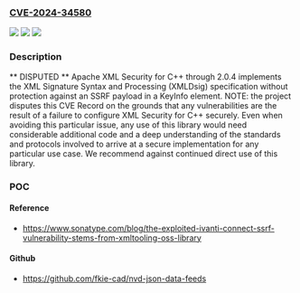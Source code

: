### [CVE-2024-34580](https://cve.mitre.org/cgi-bin/cvename.cgi?name=CVE-2024-34580)
![](https://img.shields.io/static/v1?label=Product&message=n%2Fa&color=blue)
![](https://img.shields.io/static/v1?label=Version&message=n%2Fa&color=blue)
![](https://img.shields.io/static/v1?label=Vulnerability&message=n%2Fa&color=brighgreen)

### Description

** DISPUTED ** Apache XML Security for C++ through 2.0.4 implements the XML Signature Syntax and Processing (XMLDsig) specification without protection against an SSRF payload in a KeyInfo element. NOTE: the project disputes this CVE Record on the grounds that any vulnerabilities are the result of a failure to configure XML Security for C++ securely. Even when avoiding this particular issue, any use of this library would need considerable additional code and a deep understanding of the standards and protocols involved to arrive at a secure implementation for any particular use case. We recommend against continued direct use of this library.

### POC

#### Reference
- https://www.sonatype.com/blog/the-exploited-ivanti-connect-ssrf-vulnerability-stems-from-xmltooling-oss-library

#### Github
- https://github.com/fkie-cad/nvd-json-data-feeds

